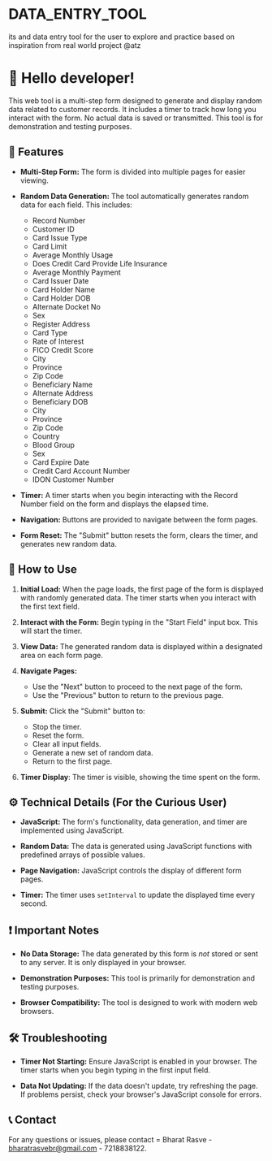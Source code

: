 # DATA_ENTRY_TOOL
its and data entry tool for the user to explore and practice based on inspiration from real world project @atz
# 👋 Hello developer!

This web tool is a multi-step form designed to generate and display random data related to customer records. It includes a timer to track how long you interact with the form. No actual data is saved or transmitted. This tool is for demonstration and testing purposes.

## 🌟 Features

* **Multi-Step Form:** The form is divided into multiple pages for easier viewing.

* **Random Data Generation:** The tool automatically generates random data for each field. This includes:

    * Record Number
    * Customer ID
    * Card Issue Type
    * Card Limit
    * Average Monthly Usage
    * Does Credit Card Provide Life Insurance
    * Average Monthly Payment
    * Card Issuer Date
    * Card Holder Name
    * Card Holder DOB
    * Alternate Docket No
    * Sex
    * Register Address
    * Card Type
    * Rate of Interest
    * FICO Credit Score
    * City
    * Province
    * Zip Code
    * Beneficiary Name
    * Alternate Address
    * Beneficiary DOB
    * City
    * Province
    * Zip Code
    * Country
    * Blood Group
    * Sex
    * Card Expire Date
    * Credit Card Account Number
    * IDON Customer Number

* **Timer:** A timer starts when you begin interacting with the Record Number field on the form and displays the elapsed time.

* **Navigation:** Buttons are provided to navigate between the form pages.

* **Form Reset:** The "Submit" button resets the form, clears the timer, and generates new random data.

## 🚀 How to Use

1.  **Initial Load:** When the page loads, the first page of the form is displayed with randomly generated data. The timer starts when you interact with the first text field.

2.  **Interact with the Form:** Begin typing in the "Start Field" input box. This will start the timer.

3.  **View Data:** The generated random data is displayed within a designated area on each form page.

4.  **Navigate Pages:**

    * Use the "Next" button to proceed to the next page of the form.
    * Use the "Previous" button to return to the previous page.

5.  **Submit:** Click the "Submit" button to:

    * Stop the timer.
    * Reset the form.
    * Clear all input fields.
    * Generate a new set of random data.
    * Return to the first page.

6.  **Timer Display**: The timer is visible, showing the time spent on the form.

## ⚙️ Technical Details (For the Curious User)

* **JavaScript:** The form's functionality, data generation, and timer are implemented using JavaScript.

* **Random Data:** The data is generated using JavaScript functions with predefined arrays of possible values.

* **Page Navigation:** JavaScript controls the display of different form pages.

* **Timer:** The timer uses `setInterval` to update the displayed time every second.

## ❗ Important Notes

* **No Data Storage:** The data generated by this form is *not* stored or sent to any server. It is only displayed in your browser.

* **Demonstration Purposes:** This tool is primarily for demonstration and testing purposes.

* **Browser Compatibility:** The tool is designed to work with modern web browsers.

## 🛠️ Troubleshooting

* **Timer Not Starting:** Ensure JavaScript is enabled in your browser. The timer starts when you begin typing in the first input field.

* **Data Not Updating:** If the data doesn't update, try refreshing the page. If problems persist, check your browser's JavaScript console for errors.

## 📞 Contact

For any questions or issues, please contact = Bharat Rasve - bharatrasvebr@gmail.com - 7218838122.
